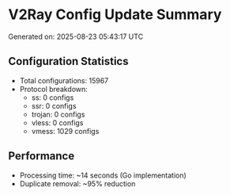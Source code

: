 # V2Ray Config Update Summary
Generated on: 2025-08-23 05:43:17 UTC

## Configuration Statistics
- Total configurations: 15967
- Protocol breakdown:
  - ss: 0 configs
  - ssr: 0 configs
  - trojan: 0 configs
  - vless: 0 configs
  - vmess: 1029 configs

## Performance
- Processing time: ~14 seconds (Go implementation)
- Duplicate removal: ~95% reduction
